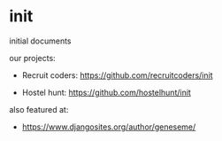 # init
initial documents

our projects:


  - Recruit coders: https://github.com/recruitcoders/init
  
  - Hostel hunt: https://github.com/hostelhunt/init

also featured at:
  
  - https://www.djangosites.org/author/geneseme/
  
  
